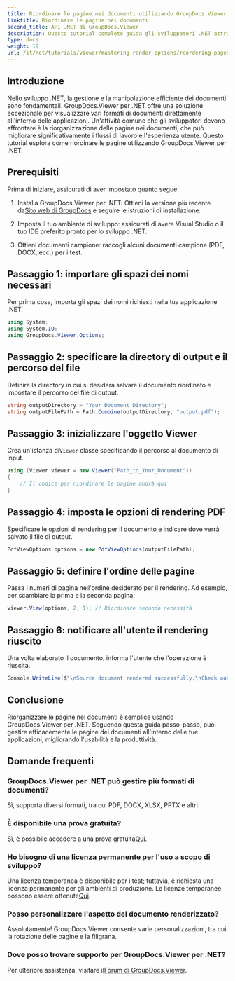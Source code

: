 ```yaml
---
title: Riordinare le pagine nei documenti utilizzando GroupDocs.Viewer per .NET
linktitle: Riordinare le pagine nei documenti
second_title: API .NET di GroupDocs.Viewer
description: Questo tutorial completo guida gli sviluppatori .NET attraverso il processo di riorganizzazione delle pagine in vari formati di documenti utilizzando GroupDocs.Viewer per .NET.
type: docs
weight: 19
url: /it/net/tutorials/viewer/mastering-render-options/reordering-pages-in-document/
---
```

## Introduzione

Nello sviluppo .NET, la gestione e la manipolazione efficiente dei documenti sono fondamentali. GroupDocs.Viewer per .NET offre una soluzione eccezionale per visualizzare vari formati di documenti direttamente all'interno delle applicazioni. Un'attività comune che gli sviluppatori devono affrontare è la riorganizzazione delle pagine nei documenti, che può migliorare significativamente i flussi di lavoro e l'esperienza utente. Questo tutorial esplora come riordinare le pagine utilizzando GroupDocs.Viewer per .NET.

## Prerequisiti

Prima di iniziare, assicurati di aver impostato quanto segue:

1.  Installa GroupDocs.Viewer per .NET: Ottieni la versione più recente da[Sito web di GroupDocs](https://releases.groupdocs.com/viewer/net/) e seguire le istruzioni di installazione.
   
2. Imposta il tuo ambiente di sviluppo: assicurati di avere Visual Studio o il tuo IDE preferito pronto per lo sviluppo .NET.

3. Ottieni documenti campione: raccogli alcuni documenti campione (PDF, DOCX, ecc.) per i test.

## Passaggio 1: importare gli spazi dei nomi necessari

Per prima cosa, importa gli spazi dei nomi richiesti nella tua applicazione .NET.

```csharp
using System;
using System.IO;
using GroupDocs.Viewer.Options;
```

## Passaggio 2: specificare la directory di output e il percorso del file

Definire la directory in cui si desidera salvare il documento riordinato e impostare il percorso del file di output.

```csharp
string outputDirectory = "Your Document Directory";
string outputFilePath = Path.Combine(outputDirectory, "output.pdf");
```

## Passaggio 3: inizializzare l'oggetto Viewer

 Crea un'istanza di`Viewer` classe specificando il percorso al documento di input.

```csharp
using (Viewer viewer = new Viewer("Path_to_Your_Document"))
{
    // Il codice per riordinare le pagine andrà qui
}
```

## Passaggio 4: imposta le opzioni di rendering PDF

Specificare le opzioni di rendering per il documento e indicare dove verrà salvato il file di output.

```csharp
PdfViewOptions options = new PdfViewOptions(outputFilePath);
```

## Passaggio 5: definire l'ordine delle pagine

Passa i numeri di pagina nell'ordine desiderato per il rendering. Ad esempio, per scambiare la prima e la seconda pagina:

```csharp
viewer.View(options, 2, 1); // Riordinare secondo necessità
```

## Passaggio 6: notificare all'utente il rendering riuscito

Una volta elaborato il documento, informa l'utente che l'operazione è riuscita.

```csharp
Console.WriteLine($"\nSource document rendered successfully.\nCheck output in {outputDirectory}.");
```

## Conclusione

Riorganizzare le pagine nei documenti è semplice usando GroupDocs.Viewer per .NET. Seguendo questa guida passo-passo, puoi gestire efficacemente le pagine dei documenti all'interno delle tue applicazioni, migliorando l'usabilità e la produttività.

## Domande frequenti

### GroupDocs.Viewer per .NET può gestire più formati di documenti?
Sì, supporta diversi formati, tra cui PDF, DOCX, XLSX, PPTX e altri.

### È disponibile una prova gratuita?
 Sì, è possibile accedere a una prova gratuita[Qui](https://releases.groupdocs.com/).

### Ho bisogno di una licenza permanente per l'uso a scopo di sviluppo?
 Una licenza temporanea è disponibile per i test; tuttavia, è richiesta una licenza permanente per gli ambienti di produzione. Le licenze temporanee possono essere ottenute[Qui](https://purchase.groupdocs.com/temporary-license/).

### Posso personalizzare l'aspetto del documento renderizzato?
Assolutamente! GroupDocs.Viewer consente varie personalizzazioni, tra cui la rotazione delle pagine e la filigrana.

### Dove posso trovare supporto per GroupDocs.Viewer per .NET?
 Per ulteriore assistenza, visitare il[Forum di GroupDocs.Viewer](https://forum.groupdocs.com/c/viewer/9).